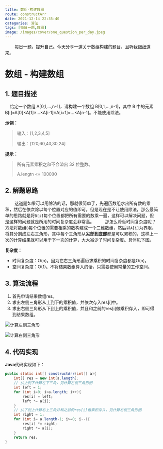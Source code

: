 ```yaml
---
title: 数组-构建数组
route: constructArr
date: 2021-12-14 22:35:40
categories: 算法
tags: [每日一题,数组]
image: /images/cover/one_question_per_day.jpeg
---
```


&nbsp;&nbsp;&nbsp;&nbsp;&nbsp;&nbsp;&nbsp;&nbsp;每日一题，提升自己。今天分享一道关于数组构建的题目，且听我细细道来。
<!-- more -->

# 数组 - 构建数组

## 1. 题目描述
&nbsp;&nbsp;&nbsp;&nbsp;给定一个数组 A[0,1,…,n-1]，请构建一个数组 B[0,1,…,n-1]，其中 B 中的元素 B[i]=A[0]×A[1]×…×A[i-1]×A[i+1]×…×A[n-1]。不能使用除法。

**示例：**

> 输入：[1,2,3,4,5]
>
> 输出：[120,60,40,30,24]

**提示：**

> 所有元素乘积之和不会溢出 32 位整数。
>
> A.lengtn <= 100000

## 2. 解题思路

&nbsp;&nbsp;&nbsp;&nbsp;&nbsp;&nbsp;&nbsp;&nbsp;这道题如果可以用除法的话，那就很简单了，先遍历数组求出所有数的乘积，然后在依次除以每个位置对应的值即可。但是现在是不让使用除法，那么最简单的思路就是将`B[i]`每个位置都把所有需要的数乘一遍，这样可以解决问题，但是这样的问题就是所用的时间复杂度会非常高。
&nbsp;&nbsp;&nbsp;&nbsp;&nbsp;&nbsp;&nbsp;&nbsp;那怎么降低时间复杂度呢？方法将数组`B`每个位置的需要相乘的数构建成一个二维数组，然后以`A[i]`为界限，将其分割成左右三角形，其中每个三角形从**尖部到底部**都是可以累积的，这样上一次的计算结果就可以用于下一次的计算，大大减少了时间复杂度。具体见下图。

**复杂度：**

- 时间复杂度：O(n)。因为左右三角形遍历求乘积的时间复杂度都是O(n)。
- 空间复杂度：O(1)。不将结果数组算入的话，只需要使用常量的工作空间。

## 3. 算法流程

1. 首先申请结果数组res。
2. 求出左侧三角形从上到下的乘积值，并依次存入res[i]中。
3. 求出右侧三角形从下到上的乘积值，并且和之前的res[i]做乘积存入，即可得到结果数组。

![计算左侧三角形](image-20211217142156193.png)

![计算右侧三角形](image-20211217142930181.png)

## 4. 代码实现

**Java**代码实现如下：

```java
public static int[] constructArr(int[] a){
    int[] res = new int[a.length];
    // 从上到下计算左下三角，见计算左侧三角形图
    int left = 1;
    for (int i=0; i<a.length; i++){
        res[i] = left;
        left *= a[i];
    }
    // 从下到上计算右上三角并和之前的res[i]做乘积存入，见计算右侧三角形图
    int right = 1;
    for (int i= a.length-1; i>=0; i--){
        res[i] *= right;
        right *= a[i];
    }
    return res;
}
```

